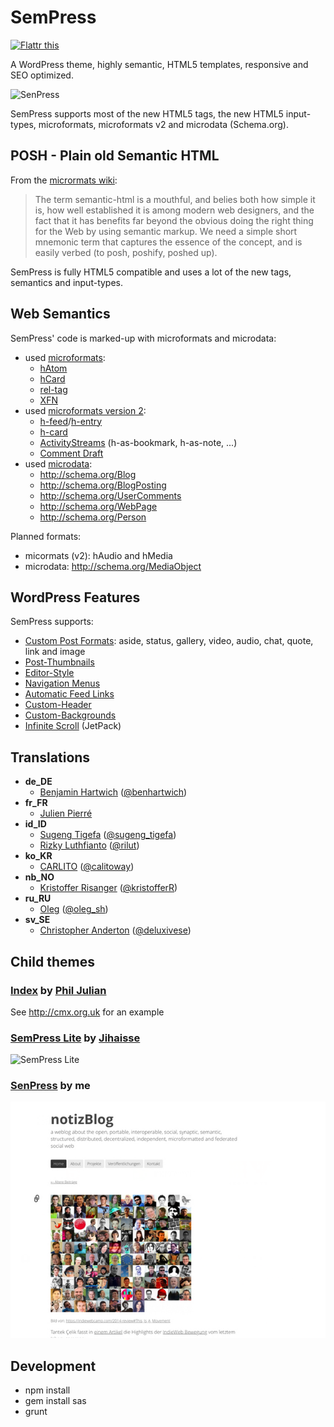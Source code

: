 # SemPress

[![Flattr this](http://button.flattr.com/flattr-badge-large.png)](https://flattr.com/submit/auto?user_id=pfefferle&url=https%3A%2F%2Fgithub.com%2Fpfefferle%2Fsempress)

A WordPress theme, highly semantic, HTML5 templates, responsive and SEO optimized.

![SenPress](https://raw.githubusercontent.com/pfefferle/SemPress/master/sempress/screenshot.png)

SemPress supports most of the new HTML5 tags, the new HTML5 input-types, microformats, microformats v2 and microdata (Schema.org).

## POSH - Plain old Semantic HTML

From the [micrormats wiki](http://microformats.org/wiki/posh):

> The term semantic-html is a mouthful, and belies both how simple it is, how well established
> it is among modern web designers, and the fact that it has benefits far beyond the obvious doing
> the right thing for the Web by using semantic markup. We need a simple short mnemonic term that
> captures the essence of the concept, and is easily verbed (to posh, poshify, poshed up).

SemPress is fully HTML5 compatible and uses a lot of the new tags, semantics and input-types.

## Web Semantics

SemPress' code is marked-up with microformats and microdata:

* used [microformats](http://microformats.org/):
    * [hAtom](http://microformats.org/wiki/hatom)
    * [hCard](http://microformats.org/wiki/hcard)
    * [rel-tag](http://microformats.org/wiki/rel-tag)
    * [XFN](http://microformats.org/wiki/xfn)
* used [microformats version 2](http://microformats.org/wiki/microformats-2):
    * [h-feed](http://microformats.org/wiki/h-feed)/[h-entry](http://microformats.org/wiki/h-entry)
    * [h-card](http://microformats.org/wiki/h-card)
    * [ActivityStreams](http://microformats.org/wiki/activity-streams) (h-as-bookmark, h-as-note, ...)
    * [Comment Draft](http://microformats.org/wiki/comment-brainstorming#microformats2_h-feed_p-comments)
* used [microdata](http://www.whatwg.org/specs/web-apps/current-work/multipage/microdata.html):
    * http://schema.org/Blog
    * http://schema.org/BlogPosting
    * http://schema.org/UserComments
    * http://schema.org/WebPage
    * http://schema.org/Person

Planned formats:

* micormats (v2): hAudio and hMedia
* microdata: http://schema.org/MediaObject

## WordPress Features

SemPress supports:

* [Custom Post Formats](http://codex.wordpress.org/Post_Formats): aside, status, gallery, video, audio, chat, quote, link and image
* [Post-Thumbnails](http://codex.wordpress.org/Post_Thumbnails)
* [Editor-Style](http://codex.wordpress.org/Function_Reference/add_editor_style)
* [Navigation Menus](http://codex.wordpress.org/Navigation_Menus)
* [Automatic Feed Links](http://codex.wordpress.org/Automatic_Feed_Links)
* [Custom-Header](http://codex.wordpress.org/Custom_Headers)
* [Custom-Backgrounds](http://codex.wordpress.org/Custom_Backgrounds)
* [Infinite Scroll](http://jetpack.me/support/infinite-scroll/) (JetPack)

## Translations

* **de_DE**
    * [Benjamin Hartwich](http://www.benjaminhartwich.de/) ([@benhartwich](https://twitter.com/benhartwich))
* **fr_FR**
    * [Julien Pierré](http://www.jp-software.fr/en/)
* **id_ID**
    * [Sugeng Tigefa](https://github.com/tigefa4u) ([@sugeng_tigefa](https://twitter.com/sugeng_tigefa))
    * [Rizky Luthfianto](https://github.com/rilut) ([@rilut](https://twitter.com/rilut))
* **ko_KR**
    * [CARLITO](http://www.calitosway.net) ([@calitoway](https://twitter.com/calitoway))
* **nb_NO**
    * [Kristoffer Risanger](https://github.com/kristofferR) ([@kristofferR](https://twitter.com/kristofferR))
* **ru_RU**
    * [Oleg](http://0leg.net) ([@oleg_sh](https://twitter.com/oleg_sh))
* **sv_SE**
    * [Christopher Anderton](http://deluxive.se/blog/) ([@deluxivese](https://twitter.com/deluxivese))

## Child themes

### [Index](http://cmx.org.uk/indextheme/) by [Phil Julian](http://cmx.org.uk/)

See <http://cmx.org.uk> for an example

### [SemPress Lite](https://github.com/jihaisse/SemPress-Lite) by [Jihaisse](http://jihais.se/)

![SemPress Lite](https://raw.githubusercontent.com/jihaisse/SemPress-Lite/master/sempress-lite/screenshot.png)

### [SenPress](https://github.com/pfefferle/SenPress) by me

![SenPress](https://raw.githubusercontent.com/pfefferle/SenPress/master/screenshot.png)

## Development
* npm install
* gem install sas
* grunt
